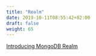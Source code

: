 ```yaml
---
title: "Realm"
date: 2019-10-11T08:55:42+02:00
draft: false
weight: 65
---
```


[Introducing MongoDB Realm](https://www.mongodb.com/realm)
